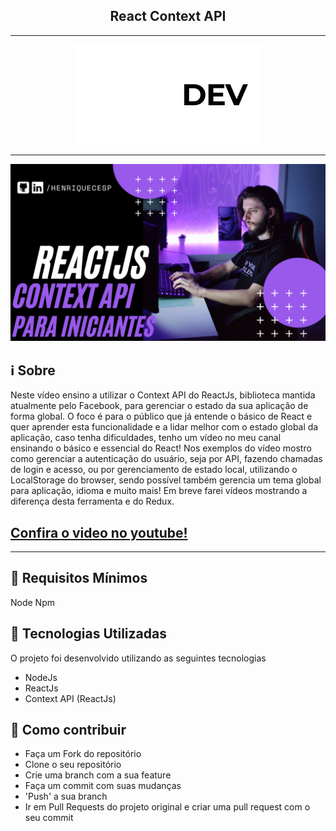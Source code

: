 <h2 align="center">React Context API</h2>

---

<p align="center">
  <img src=".github/logo.png" alt="CespDev">
</p>

---

<img src=".github/cover.png" alt="Thumbnail Youtube">

## :information_source: Sobre

Neste vídeo ensino a utilizar o Context API do ReactJs, biblioteca mantida atualmente pelo Facebook, para gerenciar o estado da sua aplicação de forma global.
O foco é para o público que já entende o básico de React e quer aprender esta funcionalidade e a lidar melhor com o estado global da aplicação, caso tenha dificuldades, tenho um vídeo no meu canal ensinando o básico e essencial do React!
Nos exemplos do vídeo mostro como gerenciar a autenticação do usuário, seja por API, fazendo chamadas de login e acesso, ou por gerenciamento de estado local, utilizando o LocalStorage do browser, sendo possível também gerencia um tema global para aplicação, idioma e muito mais!
Em breve farei vídeos mostrando a diferença desta ferramenta e do Redux.

## [Confira o video no youtube!](https://youtu.be/H6bCSzxxiNc)

---

## :seedling: Requisitos Mínimos

Node
Npm

## :rocket: Tecnologias Utilizadas

O projeto foi desenvolvido utilizando as seguintes tecnologias

- NodeJs
- ReactJs
- Context API (ReactJs)

## :link: Como contribuir

- Faça um Fork do repositório
- Clone o seu repositório
- Crie uma branch com a sua feature
- Faça um commit com suas mudanças
- 'Push' a sua branch
- Ir em Pull Requests do projeto original e criar uma pull request com o seu commit

